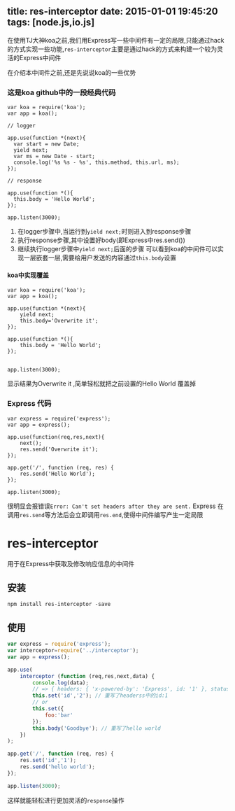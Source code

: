 title: res-interceptor
date: 2015-01-01 19:45:20
tags: [node.js,io.js]
---

在使用TJ大神koa之前,我们用Express写一些中间件有一定的局限,只能通过hack的方式实现一些功能,`res-interceptor`主要是通过hack的方式来构建一个较为灵活的Express中间件

<!-- more -->

在介绍本中间件之前,还是先说说koa的一些优势

### 这是koa github中的一段经典代码
```
var koa = require('koa');
var app = koa();

// logger

app.use(function *(next){
  var start = new Date;
  yield next;
  var ms = new Date - start;
  console.log('%s %s - %s', this.method, this.url, ms);
});

// response

app.use(function *(){
  this.body = 'Hello World';
});

app.listen(3000);
```

1. 在logger步骤中,当运行到`yield next;`时则进入到response步骤
2. 执行response步骤,其中设置好body(即Express中res.send())
3. 继续执行logger步骤中`yield next;`后面的步骤
可以看到koa的中间件可以实现一层嵌套一层,需要给用户发送的内容通过`this.body`设置

#### koa中实现覆盖
```
var koa = require('koa');
var app = koa();

app.use(function *(next){
    yield next;
    this.body='Overwrite it';
});

app.use(function *(){
    this.body = 'Hello World';
});


app.listen(3000);
```

显示结果为Overwrite it ,简单轻松就把之前设置的Hello World 覆盖掉


### Express 代码
```
var express = require('express');
var app = express();

app.use(function(req,res,next){
    next();
    res.send('Overwrite it');
});

app.get('/', function (req, res) {
    res.send('Hello World');
});

app.listen(3000);
```
很明显会报错误`Error: Can't set headers after they are sent.`
Express 在调用`res.send`等方法后会立即调用`res.end`,使得中间件编写产生一定局限

# res-interceptor
用于在Express中获取及修改响应信息的中间件

## 安装

```
npm install res-interceptor -save
```

## 使用

```js
var express = require('express');
var interceptor=require('../interceptor');
var app = express();

app.use(
    interceptor (function (req,res,next,data) {
        console.log(data);
        // => { headers: { 'x-powered-by': 'Express', id: '1' }, status: 200, body: 'hello world' }
        this.set('id','2'); // 重写了headerss中的id:1
        // or
        this.set({
            foo:'bar'
        });
        this.body('Goodbye'); // 重写了hello world
    })
);

app.get('/', function (req, res) {
    res.set('id','1');
    res.send('hello world');
});

app.listen(3000);
```

这样就能轻松进行更加灵活的`response`操作

